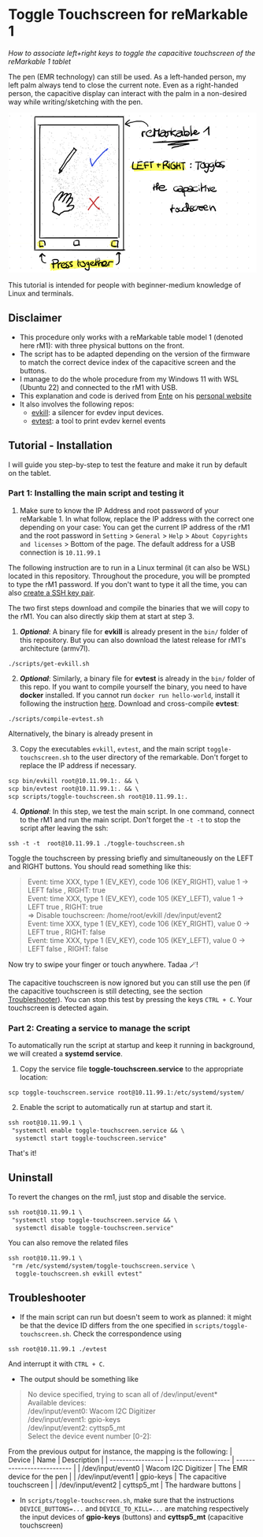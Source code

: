 # Toggle Touchscreen for reMarkable 1
_How to associate left+right keys to toggle the capacitive touchscreen of the reMarkable 1 tablet_

The pen (EMR technology) can still be used. As a left-handed person, my left palm always tend to close the current note. Even as a right-handed person, the capacitive display can interact with the palm in a non-desired way while writing/sketching with the pen.

![Illustration](illustration.png)

This tutorial is intended for people with beginner-medium knowledge of Linux and terminals.

## Disclaimer
- This procedure only works with a reMarkable table model 1 (denoted here rM1): with three physical buttons on the front.
- The script has to be adapted depending on the version of the firmware to match the correct device index of the capacitive screen and the buttons.
- I manage to do the whole procedure from my Windows 11 with WSL (Ubuntu 22) and connected to the rM1 with USB.
- This explanation and code is derived from [Ente](https://github.com/Enteee) on his [personal website ](https://duckpond.ch/evkill/bash/2020/08/10/disable-reMarkable-touchscreen-with-evkill.html)
- It also involves the following repos:
  - [evkill](https://github.com/Enteee/evkill): a silencer for evdev input devices.
  - [evtest](https://github.com/freedesktop-unofficial-mirror/evtest): a tool to print evdev kernel events
  

## Tutorial - Installation
I will guide you step-by-step to test the feature and make it run by default on the tablet.

### Part 1: Installing the main script and testing it
1. Make sure to know the IP Address and root password of your reMarkable 1. In what follow, replace the IP address with the correct one depending on your case: You can get the current IP address of the rM1 and the root password in `Setting` > `General` > `Help` > `About Copyrights and licenses` > Bottom of the page. The default address for a USB connection is `10.11.99.1`

The following instruction are to run in a Linux terminal (it can also be WSL) located in this repository. Throughout the procedure, you will be prompted to type the rM1 password. If you don't want to type it all the time, you can also [create a SSH key pair](https://remarkable.jms1.info/info/ssh.html).

The two first steps download and compile the binaries that we will copy to the rM1. You can also directly skip them at start at step 3. 

1. _**Optional**_: A binary file for **evkill** is already present in the `bin/` folder of this repository. But you can also download the latest release for rM1's architecture (armv7l).
```terminal
./scripts/get-evkill.sh
```

2. _**Optional**_: Similarly, a binary file for **evtest** is already in the `bin/` folder of this repo. If you want to compile yourself the binary, you need to have **docker** installed. If you cannot run `docker run hello-world`, install it following the instruction [here](https://docs.docker.com/engine/install/ubuntu/).  Download and cross-compile **evtest**:
```terminal
./scripts/compile-evtest.sh
```
Alternatively, the binary is already present in 

3. Copy the executables `evkill`, `evtest`, and the main script  `toggle-touchscreen.sh` to the user directory of the remarkable. Don't forget to replace the IP address if necessary.
```terminal
scp bin/evkill root@10.11.99.1:. && \
scp bin/evtest root@10.11.99.1:. && \
scp scripts/toggle-touchscreen.sh root@10.11.99.1:.
```

4. _**Optional**_: In this step, we test the main script. In one command, connect to the rM1 and run the main script. Don't forget the `-t -t` to stop the script after leaving the ssh:
```terminal
ssh -t -t  root@10.11.99.1 ./toggle-touchscreen.sh
```
Toggle the touchscreen by pressing briefly and simultaneously on the LEFT and RIGHT buttons. You should read something like this:
> Event: time XXX, type 1 (EV_KEY), code 106 (KEY_RIGHT), value 1 -> LEFT false , RIGHT: true\
Event: time XXX, type 1 (EV_KEY), code 105 (KEY_LEFT), value 1 -> LEFT true , RIGHT: true\
=> Disable touchscreen: /home/root/evkill /dev/input/event2\
Event: time XXX, type 1 (EV_KEY), code 106 (KEY_RIGHT), value 0 -> LEFT true , RIGHT: false\
Event: time XXX, type 1 (EV_KEY), code 105 (KEY_LEFT), value 0 -> LEFT false , RIGHT: false

Now try to swipe your finger or touch anywhere. Tadaa 🪄!

The capacitive touchscreen is now ignored but you can still use the pen (if the capacitive touchscreen is still detecting, see the section [Troubleshooter](#troubleshooter)). You can stop this test by pressing the keys `CTRL + C`. Your touchscreen is detected again.

### Part 2: Creating a service to manage the script
To automatically run the script at startup and keep it running in background, we will created a **systemd service**.

1. Copy the service file **toggle-touchscreen.service** to the appropriate location:
```terminal
scp toggle-touchscreen.service root@10.11.99.1:/etc/systemd/system/
```

2. Enable the script to automatically run at startup and start it.
```terminal
ssh root@10.11.99.1 \
 "systemctl enable toggle-touchscreen.service && \
  systemctl start toggle-touchscreen.service"
```

That's it!

## Uninstall
To revert the changes on the rm1, just stop and disable the service.
```terminal
ssh root@10.11.99.1 \
 "systemctl stop toggle-touchscreen.service && \
  systemctl disable toggle-touchscreen.service"
```
You can also remove the related files
```terminal
ssh root@10.11.99.1 \
 "rm /etc/systemd/system/toggle-touchscreen.service \
  toggle-touchscreen.sh evkill evtest"
```

## Troubleshooter
- If the main script can run but doesn't seem to work as planned: it might be that the device ID differs from the one specified in `scripts/toggle-touchscreen.sh`. Check the correspondence using
```terminal
ssh root@10.11.99.1 ./evtest
```
And interrupt it with `CTRL + C`.

- The output should be something like
> No device specified, trying to scan all of /dev/input/event*\
Available devices:\
/dev/input/event0:      Wacom I2C Digitizer\
/dev/input/event1:      gpio-keys\
/dev/input/event2:      cyttsp5_mt\
Select the device event number [0-2]:

From the previous output for instance, the mapping is the following:
| Device            | Name                | Description                |
| ----------------- | ------------------- | -------------------------- |
| /dev/input/event0 | Wacom I2C Digitizer | The EMR device for the pen |
| /dev/input/event1 | gpio-keys           | The capacitive touchscreen |
| /dev/input/event2 | cyttsp5_mt          | The hardware buttons       |

- In `scripts/toggle-touchscreen.sh`, make sure that the instructions `DEVICE_BUTTONS=...` and `DEVICE_TO_KILL=...` are matching respectively the input devices of **gpio-keys** (buttons) and **cyttsp5_mt** (capacitive touchscreen)